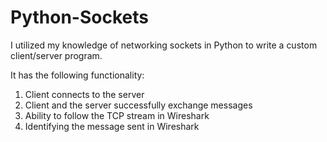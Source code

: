 # Python-Sockets
    
I utilized my knowledge of networking sockets in Python to write a custom client/server program.  
 
It has the following functionality: 
 
1) Client connects to the server
2) Client and the server successfully exchange messages
3) Ability to follow the TCP stream in Wireshark
4) Identifying the message sent in Wireshark
